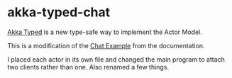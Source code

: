 # akka-typed-chat

[Akka Typed](https://doc.akka.io/docs/akka/current/typed/actors.html#actors) is a new type-safe way to implement the Actor Model. 

This is a modification of the [Chat Example](https://doc.akka.io/docs/akka/current/typed/actors.html#a-more-complex-example) from the documentation.

I placed each actor in its own file and changed the main program to attach two clients rather than one. 
Also renamed a few things.
